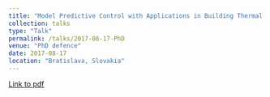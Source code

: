 ```yaml
---
title: "Model Predictive Control with Applications in Building Thermal Comfort Control"
collection: talks
type: "Talk"
permalink: /talks/2017-08-17-PhD
venue: "PhD defence"
date: 2017-08-17
location: "Bratislava, Slovakia"
---
```

[Link to pdf](https://www.researchgate.net/publication/323219846_Model_Predictive_Control_with_Applications_in_Building_Thermal_Comfort_Control)

